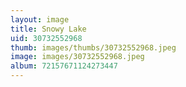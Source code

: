 ```yaml
---
layout: image
title: Snowy Lake
uid: 30732552968
thumb: images/thumbs/30732552968.jpeg
image: images/30732552968.jpeg
album: 72157671124273447
---
```


